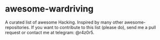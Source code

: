 # awesome-wardriving
A curated list of awesome Hacking. Inspired by many other awesome-repositories. If you want to contribute to this list (please do), send me a pull request or contact me at telegram: @r4z0r5.
